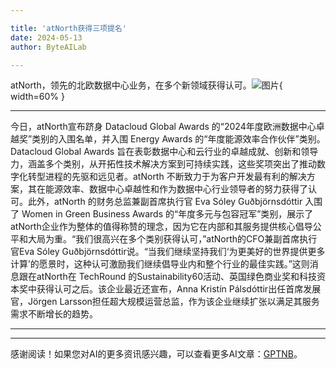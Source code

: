 ```yaml
---

title: 'atNorth获得三项提名'
date: 2024-05-13
author: ByteAILab

---
```


atNorth，领先的北欧数据中心业务，在多个新领域获得认可。![图片](https://ai-techpark.com/wp-content/uploads/2024/05/atNorth-sh-960x540.jpg){ width=60% }

---
今日，atNorth宣布跻身 Datacloud Global Awards 的“2024年度欧洲数据中心卓越奖”类别的入围名单，并入围 Energy Awards 的“年度能源效率合作伙伴”类别。 Datacloud Global Awards 旨在表彰数据中心和云行业的卓越成就、创新和领导力，涵盖多个类别，从开拓性技术解决方案到可持续实践，这些奖项突出了推动数字化转型进程的先驱和远见者。atNorth 不断致力于为客户开发最有利的解决方案，其在能源效率、数据中心卓越性和作为数据中心行业领导者的努力获得了认可。此外，atNorth 的财务总监兼副首席执行官 Eva Sóley Guðbjörnsdóttir 入围了 Women in Green Business Awards 的“年度多元与包容冠军”类别，展示了atNorth企业作为整体的值得称赞的理念，因为它在内部和其服务提供核心倡导公平和大局为重。“我们很高兴在多个类别获得认可，”atNorth的CFO兼副首席执行官Eva Sóley Guðbjörnsdóttir说。“当我们继续坚持我们‘为更美好的世界提供更多计算’的愿景时，这种认可激励我们继续倡导业内和整个行业的最佳实践。”这则消息跟在atNorth在 TechRound 的Sustainability60活动、英国绿色商业奖和科技资本奖中获得认可之后。该企业最近还宣布，Anna Kristín Pálsdóttir出任首席发展官，Jörgen Larsson担任超大规模运营总监，作为该企业继续扩张以满足其服务需求不断增长的趋势。

---
---
感谢阅读！如果您对AI的更多资讯感兴趣，可以查看更多AI文章：[GPTNB](https://gptnb.com)。